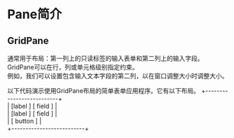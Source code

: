 # Pane简介
## GridPane
通常用于布局：第一列上的只读标签的输入表单和第二列上的输入字段。  
GridPane可以在行，列或单元格级别指定约束。  
例如，我们可以设置包含输入文本字段的第二列，以在窗口调整大小时调整大小。  

 以下代码演示使用GridPane布局的简单表单应用程序。它有以下布局。
 +--------------------------+  
 | [label ] [    field    ] |  
 | [label ] [    field    ] |  
 |               [ button ] |  
 +--------------------------+  
 